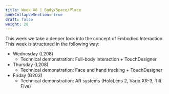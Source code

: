 ```yaml
---
title: Week 08 | Body/Space/Place
bookCollapseSection: true
draft: false
weight: 20
---
```


This week we take a deeper look into the concept of Embodied Interaction. This week is structured in the following way:

- Wednesday (L208)
  - Technical demonstration: Full-body interaction + TouchDesigner
- Thursday (L208)
  - Technical demonstration: Face and hand tracking + TouchDesigner
- Friday (G203)
  - Technical demonstration: AR systems (HoloLens 2, Varjo XR-3, Tilt Five)